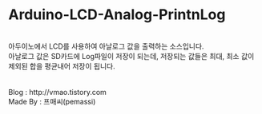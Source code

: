 # Arduino-LCD-Analog-PrintnLog
<br>
아두이노에서 LCD를 사용하여 아날로그 값을 출력하는 소스입니다.
<br>
아날로그 값은 SD카드에 Log파일이 저장이 되는데, 저장되는 값들은 최대, 최소 값이 제외된 합을 평균내어 저장이 됩니다.
<br>
<br>
<br>
Blog : http://vmao.tistory.com
<br>
Made By : 프매씨(pemassi) 
